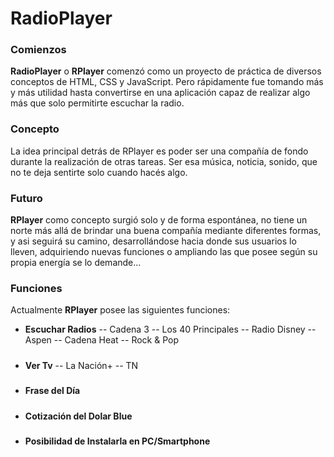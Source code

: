 # RadioPlayer

### Comienzos
**RadioPlayer** o **RPlayer** comenzó como un proyecto de práctica de diversos conceptos de HTML, CSS y JavaScript. Pero rápidamente fue tomando más y más utilidad hasta convertirse en una aplicación capaz de realizar algo más que solo permitirte escuchar la radio.

### Concepto
La idea principal detrás de RPlayer es poder ser una compañía de fondo durante la realización de otras tareas. Ser esa música, noticia, sonido, que no te deja sentirte solo cuando hacés algo.

### Futuro
**RPlayer** como concepto surgió solo y de forma espontánea, no tiene un norte más allá de brindar una buena compañía mediante diferentes formas, y asi seguirá su camino, desarrollándose hacia donde sus usuarios lo lleven, adquiriendo nuevas funciones o ampliando las que posee según su propia energía se lo demande...

### Funciones
Actualmente **RPlayer** posee las siguientes funciones:
- **Escuchar Radios**
-- Cadena 3
-- Los 40 Principales
-- Radio Disney
-- Aspen
-- Cadena Heat
-- Rock & Pop
#####
- **Ver Tv**
-- La Nación+
-- TN
#####
- **Frase del Día**
#####
- **Cotización del Dolar Blue**
#####
- **Posibilidad de Instalarla en PC/Smartphone**